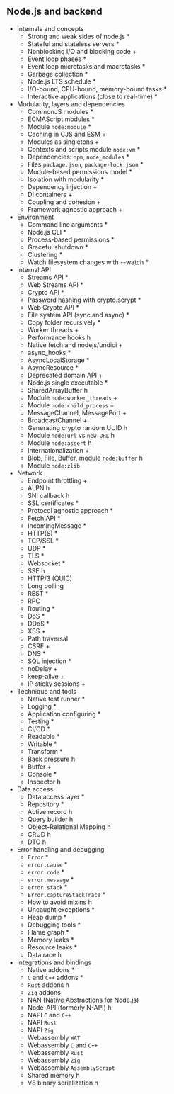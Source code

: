 ## Node.js and backend

- Internals and concepts
  - Strong and weak sides of node.js *
  - Stateful and stateless servers *
  - Nonblocking I/O and blocking code +
  - Event loop phases *
  - Event loop microtasks and macrotasks *
  - Garbage collection *
  - Node.js LTS schedule *
  - I/O-bound, CPU-bound, memory-bound tasks *
  - Interactive applications (close to real-time) *
- Modularity, layers and dependencies
  - CommonJS modules *
  - ECMAScript modules *
  - Module `node:module` *
  - Caching in CJS and ESM +
  - Modules as singletons +
  - Contexts and scripts module `node:vm` *
  - Dependencies: `npm`, `node_modules` *
  - Files `package.json`, `package-lock.json` *
  - Module-based permissions model *
  - Isolation with modularity *
  - Dependency injection +
  - DI containers +
  - Coupling and cohesion +
  - Framework agnostic approach +
- Environment
  - Command line arguments *
  - Node.js CLI *
  - Process-based permissions *
  - Graceful shutdown *
  - Clustering *
  - Watch filesystem changes with --watch *
- Internal API
  - Streams API *
  - Web Streams API *
  - Crypto API *
  - Password hashing with crypto.scrypt *
  - Web Crypto API *
  - File system API (sync and async) *
  - Copy folder recursively *
  - Worker threads +
  - Performance hooks h
  - Native fetch and nodejs/undici +
  - async_hooks *
  - AsyncLocalStorage *
  - AsyncResource *
  - Deprecated domain API +
  - Node.js single executable *
  - SharedArrayBuffer h
  - Module `node:worker_threads` +
  - Module `node:child_process` +
  - MessageChannel, MessagePort +
  - BroadcastChannel +
  - Generating crypto random UUID h
  - Module `node:url` vs `new URL` h
  - Module `node:assert` h
  - Internationalization +
  - Blob, File, Buffer, module `node:buffer` h
  - Module `node:zlib`
- Network
  - Endpoint throttling +
  - ALPN h
  - SNI callback h
  - SSL certificates *
  - Protocol agnostic approach *
  - Fetch API *
  - IncomingMessage *
  - HTTP(S) *
  - TCP/SSL *
  - UDP *
  - TLS *
  - Websocket *
  - SSE h
  - HTTP/3 (QUIC)
  - Long polling
  - REST *
  - RPC
  - Routing *
  - DoS *
  - DDoS *
  - XSS +
  - Path traversal
  - CSRF +
  - DNS *
  - SQL injection *
  - noDelay +
  - keep-alive +
  - IP sticky sessions +
- Technique and tools
  - Native test runner *
  - Logging *
  - Application configuring *
  - Testing *
  - CI/CD *
  - Readable *
  - Writable *
  - Transform *
  - Back pressure h
  - Buffer +
  - Console *
  - Inspector h
- Data access
  - Data access layer *
  - Repository *
  - Active record h
  - Query builder h
  - Object-Relational Mapping h
  - CRUD h 
  - DTO h
- Error handling and debugging
  - `Error` *
  - `error.cause` *
  - `error.code` *
  - `error.message` *
  - `error.stack` *
  - `Error.captureStackTrace` *
  - How to avoid mixins h
  - Uncaught exceptions *
  - Heap dump *
  - Debugging tools *
  - Flame graph *
  - Memory leaks *
  - Resource leaks *
  - Data race h
- Integrations and bindings
  - Native addons *
  - `C` and `C++` addons *
  - `Rust` addons h
  - `Zig` addons
  - NAN (Native Abstractions for Node.js)
  - Node-API (formerly N-API) h
  - NAPI `C` and `C++`
  - NAPI `Rust`
  - NAPI `Zig`
  - Webassembly `WAT`
  - Webassembly `C` and `C++`
  - Webassembly `Rust`
  - Webassembly `Zig`
  - Webassembly `AssemblyScript`
  - Shared memory h
  - V8 binary serialization h
